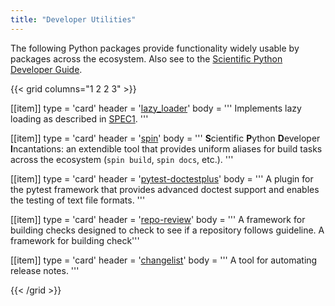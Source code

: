 ```yaml
---
title: "Developer Utilities"
---
```


The following Python packages provide functionality widely usable by packages across the ecosystem.
Also see to the [Scientific Python Developer Guide](https://learn.scientific-python.org/development/).

{{< grid columns="1 2 2 3" >}}

[[item]]
type = 'card'
header = '[lazy_loader](https://github.com/scientific-python/lazy_loader/)'
body = '''
Implements lazy loading as described in [SPEC1](https://scientific-python.org/specs/spec-0001/).
'''

[[item]]
type = 'card'
header = '[spin](https://github.com/scientific-python/spin)'
body = '''
**S**cientific **P**ython **D**eveloper **I**ncantations: an extendible tool that
provides uniform aliases for build tasks across the ecosystem (`spin build`, `spin docs`, etc.).
'''

[[item]]
type = 'card'
header = '[pytest-doctestplus](https://github.com/scientific-python/pytest-doctestplus)'
body = '''
A plugin for the pytest framework that provides advanced doctest
support and enables the testing of text file formats.
'''

[[item]]
type = 'card'
header = '[repo-review](https://github.com/scientific-python/repo-review)'
body = '''
A framework for building checks designed to check to see if a repository follows guideline.
A framework for building check'''

[[item]]
type = 'card'
header = '[changelist](changelist)'
body = '''
A tool for automating release notes.
'''

{{< /grid >}}
